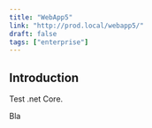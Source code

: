 ```yaml
---
title: "WebApp5"
link: "http://prod.local/webapp5/"
draft: false
tags: ["enterprise"]
---
```

## Introduction
Test .net Core. 

<!--more-->
Bla